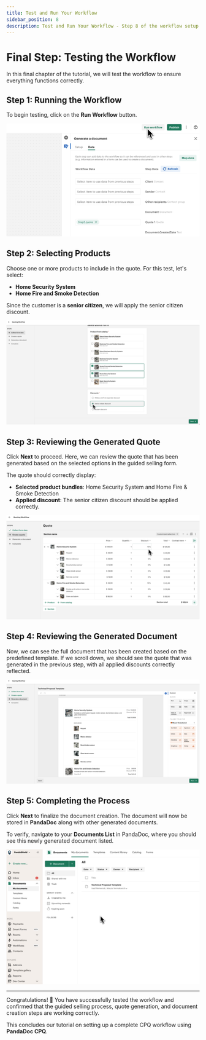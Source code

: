 ```yaml
---
title: Test and Run Your Workflow
sidebar_position: 8
description: Test and Run Your Workflow - Step 8 of the workflow setup process
---
```


# Final Step: Testing the Workflow

In this final chapter of the tutorial, we will test the workflow to ensure everything functions correctly.

## Step 1: Running the Workflow
To begin testing, click on the **Run Workflow** button.

![Start Running Workflow](/img/test_workflow/start_running_workflow.png)

## Step 2: Selecting Products
Choose one or more products to include in the quote. For this test, let's select:
- **Home Security System**
- **Home Fire and Smoke Detection**

Since the customer is a **senior citizen**, we will apply the senior citizen discount.

![Select Values in the Form](/img/test_workflow/select_values_in_the_form.png)

## Step 3: Reviewing the Generated Quote
Click **Next** to proceed. Here, we can review the quote that has been generated based on the selected options in the guided selling form.

The quote should correctly display:
- **Selected product bundles**: Home Security System and Home Fire & Smoke Detection
- **Applied discount**: The senior citizen discount should be applied correctly.

![Review Generated Quote](/img/test_workflow/review_generated_quote.png)

## Step 4: Reviewing the Generated Document
Now, we can see the full document that has been created based on the predefined template. If we scroll down, we should see the quote that was generated in the previous step, with all applied discounts correctly reflected.

![Review Generated Document](/img/test_workflow/review_generated_document.png)

## Step 5: Completing the Process
Click **Next** to finalize the document creation. The document will now be stored in **PandaDoc** along with other generated documents.

To verify, navigate to your **Documents List** in PandaDoc, where you should see this newly generated document listed.

![See Document in the List of Docs](/img/test_workflow/see_document_in_the_list_of_docs.png)

---

Congratulations! 🎉 You have successfully tested the workflow and confirmed that the guided selling process, quote generation, and document creation steps are working correctly.

This concludes our tutorial on setting up a complete CPQ workflow using **PandaDoc CPQ**.

